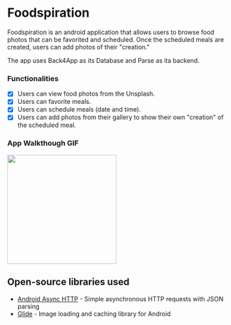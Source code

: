 # Foodspiration
Foodspiration is an android application that allows users to browse food photos that can be favorited and scheduled. Once the scheduled meals are created, users can add photos of their "creation." 

The app uses Back4App as its Database and Parse as ita backend. 

### Functionalities
- [x] Users can view food photos from the Unsplash.
- [x] Users can favorite meals.
- [x] Users can schedule meals (date and time).
- [x] Users can add photos from their gallery to show their own "creation" of the scheduled meal.

### App Walkthough GIF

<img src="foodspiration-gif.gif" width=250><br>

## Open-source libraries used
- [Android Async HTTP](https://github.com/codepath/CPAsyncHttpClient) - Simple asynchronous HTTP requests with JSON parsing
- [Glide](https://github.com/bumptech/glide) - Image loading and caching library for Android

